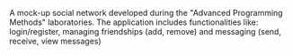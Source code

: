 A mock-up social network developed during the "Advanced Programming Methods" laboratories.
The application includes functionalities like: login/register, managing friendships (add, remove) and messaging (send, receive, view messages)
